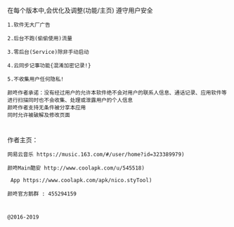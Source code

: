 在每个版本中,会优化及调整(功能/主页) 遵守用户安全
```
1.软件无大厂广告

2.后台不跑(偷偷使用)流量

3.零后台(Service)除非手动启动

4.云同步记事功能{混淆加密记录!}

5.不收集用户任何隐私!

颜咚作者承诺：没有经过用户的允许本软件绝不会对用户的联系人信息、通话记录、应用软件等进行扫描同时也不会收集、处理或泄露用户的个人信息
颜咚作者支持无条件被分享本应用
同时允许被破解及修改页面
```
# 

作者主页：
```
网易云音乐 https://music.163.com/#/user/home?id=323389979)

颜咚Main酷安 http://www.coolapk.com/u/545518)

 App https://www.coolapk.com/apk/nico.styTool)

颜咚官方鹅群 : 455294159
```
# 
```
@2016-2019
```

